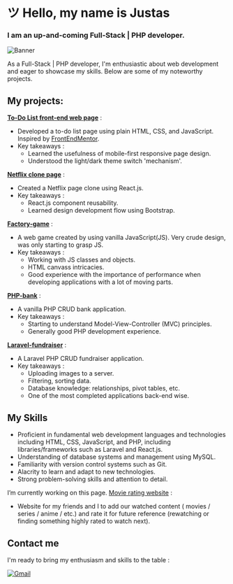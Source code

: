 # ツ Hello, my name is Justas
### I am an up-and-coming Full-Stack | PHP developer.

![Banner](https://github.com/G-Just/G-Just/assets/135387482/4c1daca6-6137-41b7-a8f4-fd27e45b865d)

As a Full-Stack | PHP developer, I'm enthusiastic about web development and eager to showcase my skills. Below are some of my noteworthy projects.

## My projects:

[**To-Do List front-end web page**](https://github.com/G-Just/Frontend-mentor-todo-app) :
  - Developed a to-do list page using plain HTML, CSS, and JavaScript. Inspired by [FrontEndMentor](https://www.frontendmentor.io/).
  - Key takeaways :
    - Learned the usefulness of mobile-first responsive page design.
    - Understood the light/dark theme switch 'mechanism'.

[**Netflix clone page**](https://github.com/G-Just/Netflix-clone) :
  - Created a Netflix page clone using React.js.
  - Key takeaways :
    - React.js component reusability.
    - Learned design development flow using Bootstrap.

[**Factory-game**](https://github.com/G-Just/Factory-game-website) :
  - A web game created by using vanilla JavaScript(JS). Very crude design, was only starting to grasp JS.
  - Key takeaways :
    - Working with JS classes and objects.
    - HTML canvass intricacies.
    - Good experience with the importance of performance when developing applications with a lot of moving parts.
   
[**PHP-bank**](https://github.com/G-Just/php-bank) :
  - A vanilla PHP CRUD bank application.
  - Key takeaways :
    - Starting to understand Model-View-Controller (MVC) principles.
    - Generally good PHP development experience.

[**Laravel-fundraiser**](https://github.com/G-Just/Laravel-fundraiser) :
  - A Laravel PHP CRUD fundraiser application.
  - Key takeaways :
    - Uploading images to a server.
    - Filtering, sorting data.
    - Database knowledge: relationships, pivot tables, etc.
    - One of the most completed applications back-end wise.


## My Skills
- Proficient in fundamental web development languages and technologies including HTML, CSS, JavaScript, and PHP, including libraries/frameworks such as Laravel and React.js.
- Understanding of database systems and management using MySQL.
- Familiarity with version control systems such as Git.
- Alacrity to learn and adapt to new technologies.
- Strong problem-solving skills and attention to detail.

I’m currently working on this page.
[Movie rating website](https://github.com/G-Just/Laravel-movie-V2) :
 - Website for my friends and I to add our watched content ( movies / series / anime / etc.) and rate it for future reference (rewatching or finding something highly rated to watch next).

## Contact me

I'm ready to bring my enthusiasm and skills to the table : 

[![Gmail](https://img.shields.io/badge/Gmail-D14836?style=for-the-badge&logo=gmail&logoColor=white)](mailto:gjustas00@gmail.com)

